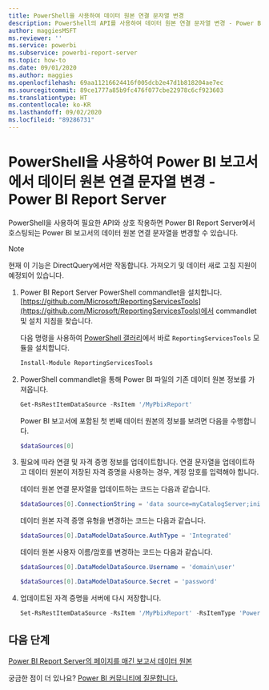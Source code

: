 ```yaml
---
title: PowerShell을 사용하여 데이터 원본 연결 문자열 변경
description: PowerShell의 API를 사용하여 데이터 원본 연결 문자열 변경 - Power BI Report Server
author: maggiesMSFT
ms.reviewer: ''
ms.service: powerbi
ms.subservice: powerbi-report-server
ms.topic: how-to
ms.date: 09/01/2020
ms.author: maggies
ms.openlocfilehash: 69aa11216624416f005dcb2e47d1b818204ae7ec
ms.sourcegitcommit: 89ce1777a85b9fc476f077cbe22978c6cf923603
ms.translationtype: HT
ms.contentlocale: ko-KR
ms.lasthandoff: 09/02/2020
ms.locfileid: "89286731"
---
```

# <a name="change-data-source-connection-strings-in-power-bi-reports-with-powershell---power-bi-report-server"></a>PowerShell을 사용하여 Power BI 보고서에서 데이터 원본 연결 문자열 변경 - Power BI Report Server


PowerShell을 사용하여 필요한 API와 상호 작용하면 Power BI Report Server에서 호스팅되는 Power BI 보고서의 데이터 원본 연결 문자열을 변경할 수 있습니다. 

> [!NOTE]
> 현재 이 기능은 DirectQuery에서만 작동합니다. 가져오기 및 데이터 새로 고침 지원이 예정되어 있습니다.

1. Power BI Report Server PowerShell commandlet을 설치합니다. [https://github.com/Microsoft/ReportingServicesTools](https://github.com/Microsoft/ReportingServicesTools)에서 commandlet 및 설치 지침을 찾습니다. 

    다음 명령을 사용하여 [PowerShell 갤러리](https://www.powershellgallery.com/packages/ReportingServicesTools/)에서 바로 `ReportingServicesTools` 모듈을 설치합니다.

    ```powershell
    Install-Module ReportingServicesTools
    ```

2. PowerShell commandlet을 통해 Power BI 파일의 기존 데이터 원본 정보를 가져옵니다.

    ```powershell
    Get-RsRestItemDataSource -RsItem '/MyPbixReport'
    ```

    Power BI 보고서에 포함된 첫 번째 데이터 원본의 정보를 보려면 다음을 수행합니다. 

    ```powershell
    $dataSources[0]
    ```

3. 필요에 따라 연결 및 자격 증명 정보를 업데이트합니다. 연결 문자열을 업데이트하고 데이터 원본이 저장된 자격 증명을 사용하는 경우, 계정 암호를 입력해야 합니다. 

    데이터 원본 연결 문자열을 업데이트하는 코드는 다음과 같습니다.

    ```powershell
    $dataSources[0].ConnectionString = 'data source=myCatalogServer;initial catalog=ReportServer;persist security info=False' 
    ```

    데이터 원본 자격 증명 유형을 변경하는 코드는 다음과 같습니다.

    ```powershell
    $dataSources[0].DataModelDataSource.AuthType = 'Integrated'
    ```

    데이터 원본 사용자 이름/암호를 변경하는 코드는 다음과 같습니다.

    ```powershell
    $dataSources[0].DataModelDataSource.Username = 'domain\user'
    ```
    ```powershell
    $dataSources[0].DataModelDataSource.Secret = 'password'
    ```

4. 업데이트된 자격 증명을 서버에 다시 저장합니다.

    ```powershell
    Set-RsRestItemDataSource -RsItem '/MyPbixReport' -RsItemType 'PowerBIReport' -DataSources $dataSources
    ```

## <a name="next-steps"></a>다음 단계

[Power BI Report Server의 페이지를 매긴 보고서 데이터 원본](connect-data-sources.md) 

궁금한 점이 더 있나요? [Power BI 커뮤니티에 질문합니다.](https://community.powerbi.com/)
